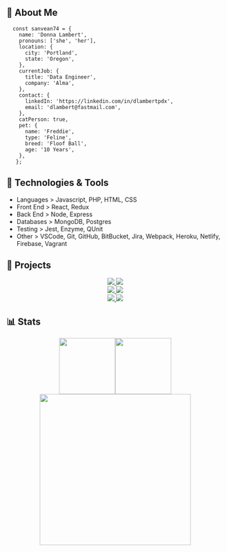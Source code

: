 ## 🤖 About Me
```
  const sanvean74 = {
    name: 'Donna Lambert',
    pronouns: ['she', 'her'],
    location: {
      city: 'Portland',
      state: 'Oregon',
    },
    currentJob: {
      title: 'Data Engineer',
      company: 'Alma',
    },
    contact: {
      linkedIn: 'https://linkedin.com/in/dlambertpdx',
      email: 'dlambert@fastmail.com',
    },
    catPerson: true,
    pet: {
      name: 'Freddie',
      type: 'Feline',
      breed: 'Floof Ball',
      age: '10 Years',
    },
   };
```

## 🔧 Technologies & Tools

- Languages > Javascript, PHP, HTML, CSS
- Front End > React, Redux
- Back End > Node, Express
- Databases > MongoDB, Postgres
- Testing > Jest, Enzyme, QUnit
- Other > VSCode, Git, GitHub, BitBucket, Jira, Webpack, Heroku, Netlify, Firebase, Vagrant

## 💾 Projects

<div align="center">
  <a href="https://github.com/Team-Dead-Ant/BASHful" target="_blank">
    <img src="https://github-readme-stats.vercel.app/api/pin/?username=sanvean74&repo=BASHful&hide_border=true&layout=compact&theme=darcula" />
  </a>
  <a href="https://github.com/sanvean74/narrative-frontend" target="_blank">
    <img src="https://github-readme-stats.vercel.app/api/pin/?username=sanvean74&repo=narrative-frontend&hide_border=true&layout=compact&theme=darcula" />
  </a>
</div>
<div align="center">
  <a href="https://github.com/sanvean74/tarot-reader.github.io" target="_blank">
    <img src="https://github-readme-stats.vercel.app/api/pin/?username=sanvean74&repo=tarot-reader.github.io&hide_border=true&layout=compact&theme=darcula" />
  </a>
  <a href="https://github.com/sanvean74/whiskepedia" target="_blank">
    <img src="https://github-readme-stats.vercel.app/api/pin/?username=sanvean74&repo=whiskepedia&hide_border=true&layout=compact&theme=darcula" />
  </a>
</div>
<div align="center">
  <a href="https://github.com/sanvean74/long-distance-bike-ride-planner" target="_blank">
    <img src="https://github-readme-stats.vercel.app/api/pin/?username=sanvean74&repo=long-distance-bike-ride-planner&hide_border=true&layout=compact&theme=darcula" />
  </a>
  <a href="https://github.com/sanvean74/ColorGame" target="_blank">
    <img src="https://github-readme-stats.vercel.app/api/pin/?username=sanvean74&repo=ColorGame&hide_border=true&layout=compact&theme=darcula" />
  </a>
</div>

## 📊 Stats

<div align="center">
  <img align="" height="130px" src="https://github-readme-stats.vercel.app/api?username=sanvean74&show_icons=true&count_private=true&hide_title=true&include_all_commits=true&hide_border=true&theme=darcula" /><img align="" height="130px" src="https://github-readme-stats.vercel.app/api/top-langs/?username=sanvean74&show_icons=true&hide_border=true&hide_title=true&layout=compact&theme=darcula" />
</div>
<div align="center">
<img src="https://wakatime.com/share/@26eb769c-c473-45ab-93e7-8ede596f5b03/a3c7c201-b08e-457e-9650-bfda432c4158.svg" height="350px"/>
</div>

